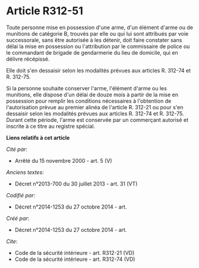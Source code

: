 # Article R312-51

Toute personne mise en possession d'une arme, d'un élément d'arme ou de munitions de catégorie B, trouvés par elle ou qui lui
sont attribués par voie successorale, sans être autorisée à les détenir, doit faire constater sans délai la mise en
possession ou l'attribution par le commissaire de police ou le commandant de brigade de gendarmerie du lieu de domicile, qui
en délivre récépissé. 

Elle doit s'en dessaisir selon les modalités prévues aux articles R. 312-74 et R. 312-75. 

Si la personne souhaite conserver l'arme, l'élément d'arme ou les munitions, elle dispose d'un délai de douze mois à partir
de la mise en possession pour remplir les conditions nécessaires à l'obtention de l'autorisation prévue au premier alinéa de
l'article R. 312-21 ou pour s'en dessaisir selon les modalités prévues aux articles R. 312-74 et R. 312-75. Durant cette
période, l'arme est conservée par un commerçant autorisé et inscrite à ce titre au registre spécial.

**Liens relatifs à cet article**

_Cité par_:

  - Arrêté du 15 novembre 2000 - art. 5 (V)

_Anciens textes_:

  - Décret n°2013-700 du 30 juillet 2013 - art. 31 (VT)

_Codifié par_:

  - Décret n°2014-1253 du 27 octobre 2014 - art.

_Créé par_:

  - Décret n°2014-1253 du 27 octobre 2014 - art.

_Cite_:

  - Code de la sécurité intérieure - art. R312-21 (VD)
  - Code de la sécurité intérieure - art. R312-74 (VD)
